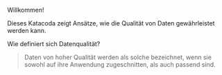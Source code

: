 Willkommen!

Dieses Katacoda zeigt Ansätze, wie die Qualität von Daten gewährleistet werden kann. 

Wie definiert sich Datenqualität?

> Daten von hoher Qualität werden als solche bezeichnet, wenn sie sowohl auf ihre Anwendung zugeschnitten, als auch passend sind.

